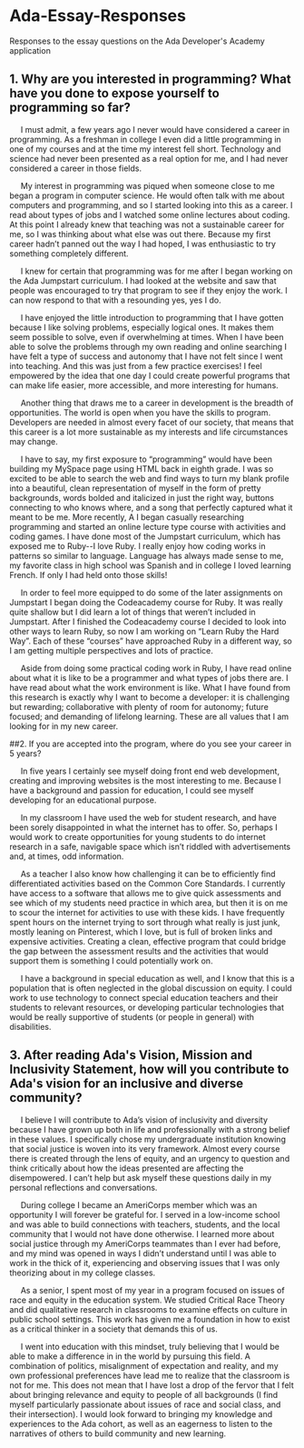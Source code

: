 # Ada-Essay-Responses
Responses to the essay questions on the Ada Developer's Academy application


## 1. Why are you interested in programming?  What have you done to expose yourself to programming so far?
&nbsp;&nbsp;&nbsp;&nbsp;&nbsp;I must admit, a few years ago I never would have considered a career in programming.  As a freshman in college I even did a little programming in one of my courses and at the time my interest fell short.  Technology and science had never been presented as a real option for me, and I had never considered a career in those fields. 

&nbsp;&nbsp;&nbsp;&nbsp;&nbsp;My interest in programming was piqued when someone close to me began a program in computer science.  He would often talk with me about computers and programming, and so I started looking into this as a career.  I read about types of jobs and I watched some online lectures about coding.  At this point I already knew that teaching was not a sustainable career for me, so I was thinking about what else was out there.  Because my first career hadn’t panned out the way I had hoped, I was enthusiastic to try something completely different.

&nbsp;&nbsp;&nbsp;&nbsp;&nbsp;I knew for certain that programming was for me after I began working on the Ada Jumpstart curriculum.  I had looked at the website and saw that people was encouraged to try that program to see if they enjoy the work.  I can now respond to that with a resounding yes, yes I do.
 
 &nbsp;&nbsp;&nbsp;&nbsp;&nbsp;I have enjoyed the little introduction to programming that I have gotten because I like solving problems, especially logical ones.  It makes them seem possible to solve, even if overwhelming at times.  When I have been able to solve the problems through my own reading and online searching I have felt a type of success and autonomy that I have not felt since I went into teaching.  And this was just from a few practice exercises!  I feel empowered by the idea that one day I could create powerful programs that can make life easier, more accessible, and more interesting for humans.

&nbsp;&nbsp;&nbsp;&nbsp;&nbsp;Another thing that draws me to a career in development is the breadth of opportunities.  The world is open when you have the skills to program.  Developers are needed in almost every facet of our society, that means that this career is a lot more sustainable as my interests and life circumstances may change. 

&nbsp;&nbsp;&nbsp;&nbsp;&nbsp;I have to say, my first exposure to “programming” would have been building my MySpace page using HTML back in eighth grade.  I was so excited to be able to search the web and find ways to turn my blank profile into a beautiful, clean representation of myself in the form of pretty backgrounds, words bolded and italicized in just the right way, buttons connecting to who knows where, and a song that perfectly captured what it meant to be me. More recently, A I began casually researching programming and started an online lecture type course with activities and coding games.  I have done most of the Jumpstart curriculum, which has exposed me to Ruby--I love Ruby.  I really enjoy how coding works in patterns so similar to language.  Language has always made sense to me, my favorite class in high school was Spanish and in college I loved learning French.  If only I had held onto those skills!

&nbsp;&nbsp;&nbsp;&nbsp;&nbsp;In order to feel more equipped to do some of the later assignments on Jumpstart I began doing the Codeacademy course for Ruby.  It was really quite shallow but I did learn a lot of things that weren’t included in Jumpstart.  After I finished the Codeacademy course I decided to look into other ways to learn Ruby, so now I am working on “Learn Ruby the Hard Way”.  Each of these “courses” have approached Ruby in a different way, so I am getting multiple perspectives and lots of practice.

&nbsp;&nbsp;&nbsp;&nbsp;&nbsp;Aside from doing some practical coding work in Ruby, I have read online about what it is like to be a programmer and what types of jobs there are.  I have read about what the work environment is like.  What I have found from this research is exactly why I want to become a developer: it is challenging but rewarding; collaborative with plenty of room for autonomy; future focused;  and demanding of lifelong learning.  These are all values that I am looking for in my new career.

##2. If you are accepted into the program, where do you see your career in 5 years?

&nbsp;&nbsp;&nbsp;&nbsp;&nbsp;In five years I certainly see myself doing front end web development, creating and improving websites is the most interesting to me.  Because I have a background and passion for education, I could see myself developing for an educational purpose. 

&nbsp;&nbsp;&nbsp;&nbsp;&nbsp;In my classroom I have used the web for student research, and have been sorely disappointed in what the internet has to offer.  So, perhaps I would work to create opportunities for young students to do internet research in a safe, navigable space which isn’t riddled with advertisements and, at times, odd information.

&nbsp;&nbsp;&nbsp;&nbsp;&nbsp;As a teacher I also know how challenging it can be to efficiently find differentiated activities based on the Common Core Standards.  I currently have access to a software that allows me to give quick assessments and see which of my students need practice in which area, but then it is on me to scour the internet for activities to use with these kids.  I have frequently spent hours on the internet trying to sort through what really is just junk, mostly leaning on Pinterest, which I love, but is full of broken links and expensive activities.  Creating a clean, effective program that could bridge the gap between the assessment results and the activities that would support them is something I could potentially work on.

&nbsp;&nbsp;&nbsp;&nbsp;&nbsp;I have a background in special education as well, and I know that this is a population that is often neglected in the global discussion on equity.  I could work to use technology to connect special education teachers and their students to relevant resources, or developing particular technologies that would be really supportive of students (or people in general) with disabilities.

## 3. After reading Ada's Vision, Mission and Inclusivity Statement, how will you contribute to Ada's vision for an inclusive and diverse community?

&nbsp;&nbsp;&nbsp;&nbsp;&nbsp;I believe I will contribute to Ada’s vision of inclusivity and diversity because I have grown up both in life and professionally with a strong belief in these values.  I specifically chose my undergraduate institution knowing that social justice is woven into its very framework.  Almost every course there is created through the lens of equity, and an urgency to question and think critically about how the ideas presented are affecting the disempowered.  I can’t help but ask myself these questions daily in my personal reflections and conversations. 

&nbsp;&nbsp;&nbsp;&nbsp;&nbsp;During college I became an AmeriCorps member which was an opportunity I will forever be grateful for.  I served in a low-income school and was able to build connections with teachers, students, and the local community that I would not have done otherwise.  I learned more about social justice through my AmeriCorps teammates than I ever had before, and my mind was opened in ways I didn’t understand until I was able to work in the thick of it, experiencing and observing issues that I was only theorizing about in my college classes.

&nbsp;&nbsp;&nbsp;&nbsp;&nbsp;As a senior, I spent most of my year in a program focused on issues of race and equity in the education system.  We studied Critical Race Theory and did qualitative research in classrooms to examine effects on culture in public school settings.  This work has given me a foundation in how to exist as a critical thinker in a society that demands this of us.

&nbsp;&nbsp;&nbsp;&nbsp;&nbsp;I went into education with this mindset, truly believing that I would be able to make a difference in in the world by pursuing this field.  A combination of politics, misalignment of expectation and reality, and my own professional preferences have lead me to realize that the classroom is not for me.  This does not mean that I have lost a drop of the fervor that I felt about bringing relevance and equity to people of all backgrounds (I find myself particularly passionate about issues of race and social class, and their intersection).  I would look forward to bringing my knowledge and experiences to the Ada cohort, as well as an eagerness to listen to the narratives of others to build community and new learning.
